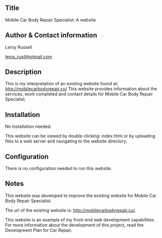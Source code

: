 Title
-----------
Mobile Car Body Repair Specialist: A website

Author & Contact information
-----------
Leroy Russell 

leroy_rus@hotmail.com

Description
-----------

This is my interpretation of an existing website found at: http://mobilecarbodyrepair.co/
This website provides information about the services, work completed and contact details for Mobile Car Body Repair Specialist.

Installation
------------
No installation needed.

This website can be viewed by double clicking: index.html 
or by uploading files to a web server and navigating to the website directory.

Configuration
-------------
There is no configuration needed to run this website.

Notes
-----
This website was developed to improve the existing website for Mobile Car Body Repair Specialist.

The url of the existing website is: http://mobilecarbodyrepair.co/. 

This website is an example of my front-end web development capabilities. For more information about the development of this project, read the Development Plan for Car Repair.
